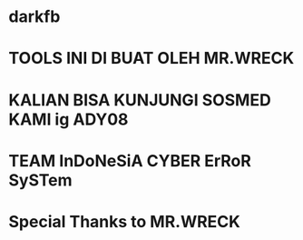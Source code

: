 # darkfb
# TOOLS INI DI BUAT OLEH MR.WRECK
# KALIAN BISA KUNJUNGI SOSMED KAMI ig ADY08
# TEAM InDoNeSiA CYBER ErRoR SySTem
# Special Thanks to MR.WRECK
